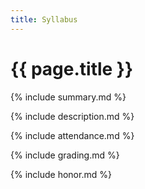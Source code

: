 ```yaml
---
title: Syllabus
---
```


# {{ page.title }}

{% include summary.md %}

{% include description.md %}

{% include attendance.md %}

{% include grading.md %}

{% include honor.md %}
